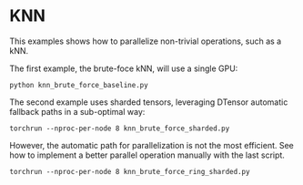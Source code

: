 # KNN

This examples shows how to parallelize non-trivial operations, such as a kNN.

The first example, the brute-foce kNN, will use a single GPU:

```
python knn_brute_force_baseline.py
```

The second example uses sharded tensors, leveraging DTensor automatic fallback paths in a sub-optimal way:


```
torchrun --nproc-per-node 8 knn_brute_force_sharded.py
```

However, the automatic path for parallelization is not the most efficient.  See how to 
implement a better parallel operation manually with the last script.

```
torchrun --nproc-per-node 8 knn_brute_force_ring_sharded.py
```